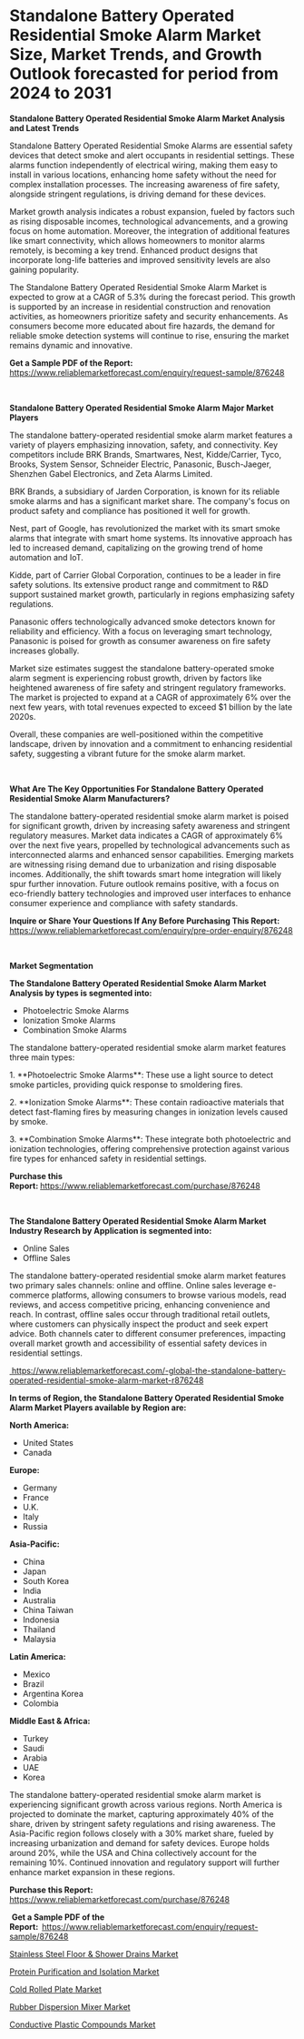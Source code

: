 <p><h1>Standalone Battery Operated Residential Smoke Alarm Market Size, Market Trends, and Growth Outlook forecasted for period from 2024 to 2031</h1></p><p><strong>Standalone Battery Operated Residential Smoke Alarm Market Analysis and Latest Trends</strong></p>
<p><p>Standalone Battery Operated Residential Smoke Alarms are essential safety devices that detect smoke and alert occupants in residential settings. These alarms function independently of electrical wiring, making them easy to install in various locations, enhancing home safety without the need for complex installation processes. The increasing awareness of fire safety, alongside stringent regulations, is driving demand for these devices. </p><p>Market growth analysis indicates a robust expansion, fueled by factors such as rising disposable incomes, technological advancements, and a growing focus on home automation. Moreover, the integration of additional features like smart connectivity, which allows homeowners to monitor alarms remotely, is becoming a key trend. Enhanced product designs that incorporate long-life batteries and improved sensitivity levels are also gaining popularity.</p><p>The Standalone Battery Operated Residential Smoke Alarm Market is expected to grow at a CAGR of 5.3% during the forecast period. This growth is supported by an increase in residential construction and renovation activities, as homeowners prioritize safety and security enhancements. As consumers become more educated about fire hazards, the demand for reliable smoke detection systems will continue to rise, ensuring the market remains dynamic and innovative.</p></p>
<p><strong>Get a Sample PDF of the Report:&nbsp;</strong> <a href="https://www.reliablemarketforecast.com/enquiry/request-sample/876248">https://www.reliablemarketforecast.com/enquiry/request-sample/876248</a></p>
<p>&nbsp;</p>
<p><strong>Standalone Battery Operated Residential Smoke Alarm Major Market Players</strong></p>
<p><p>The standalone battery-operated residential smoke alarm market features a variety of players emphasizing innovation, safety, and connectivity. Key competitors include BRK Brands, Smartwares, Nest, Kidde/Carrier, Tyco, Brooks, System Sensor, Schneider Electric, Panasonic, Busch-Jaeger, Shenzhen Gabel Electronics, and Zeta Alarms Limited.</p><p>BRK Brands, a subsidiary of Jarden Corporation, is known for its reliable smoke alarms and has a significant market share. The company's focus on product safety and compliance has positioned it well for growth.</p><p>Nest, part of Google, has revolutionized the market with its smart smoke alarms that integrate with smart home systems. Its innovative approach has led to increased demand, capitalizing on the growing trend of home automation and IoT.</p><p>Kidde, part of Carrier Global Corporation, continues to be a leader in fire safety solutions. Its extensive product range and commitment to R&D support sustained market growth, particularly in regions emphasizing safety regulations.</p><p>Panasonic offers technologically advanced smoke detectors known for reliability and efficiency. With a focus on leveraging smart technology, Panasonic is poised for growth as consumer awareness on fire safety increases globally.</p><p>Market size estimates suggest the standalone battery-operated smoke alarm segment is experiencing robust growth, driven by factors like heightened awareness of fire safety and stringent regulatory frameworks. The market is projected to expand at a CAGR of approximately 6% over the next few years, with total revenues expected to exceed $1 billion by the late 2020s.</p><p>Overall, these companies are well-positioned within the competitive landscape, driven by innovation and a commitment to enhancing residential safety, suggesting a vibrant future for the smoke alarm market.</p></p>
<p>&nbsp;</p>
<p><strong>What Are The Key Opportunities For Standalone Battery Operated Residential Smoke Alarm Manufacturers?</strong></p>
<p><p>The standalone battery-operated residential smoke alarm market is poised for significant growth, driven by increasing safety awareness and stringent regulatory measures. Market data indicates a CAGR of approximately 6% over the next five years, propelled by technological advancements such as interconnected alarms and enhanced sensor capabilities. Emerging markets are witnessing rising demand due to urbanization and rising disposable incomes. Additionally, the shift towards smart home integration will likely spur further innovation. Future outlook remains positive, with a focus on eco-friendly battery technologies and improved user interfaces to enhance consumer experience and compliance with safety standards.</p></p>
<p><strong>Inquire or Share Your Questions If Any Before Purchasing This Report:</strong> <a href="https://www.reliablemarketforecast.com/enquiry/pre-order-enquiry/876248">https://www.reliablemarketforecast.com/enquiry/pre-order-enquiry/876248</a></p>
<p>&nbsp;</p>
<p><strong>Market Segmentation</strong></p>
<p><strong>The Standalone Battery Operated Residential Smoke Alarm Market Analysis by types is segmented into:</strong></p>
<p><ul><li>Photoelectric Smoke Alarms</li><li>Ionization Smoke Alarms</li><li>Combination Smoke Alarms</li></ul></p>
<p><p>The standalone battery-operated residential smoke alarm market features three main types: </p><p>1. **Photoelectric Smoke Alarms**: These use a light source to detect smoke particles, providing quick response to smoldering fires.</p><p>2. **Ionization Smoke Alarms**: These contain radioactive materials that detect fast-flaming fires by measuring changes in ionization levels caused by smoke.</p><p>3. **Combination Smoke Alarms**: These integrate both photoelectric and ionization technologies, offering comprehensive protection against various fire types for enhanced safety in residential settings.</p></p>
<p><strong>Purchase this Report:&nbsp;</strong><a href="https://www.reliablemarketforecast.com/purchase/876248">https://www.reliablemarketforecast.com/purchase/876248</a></p>
<p>&nbsp;</p>
<p><strong>The Standalone Battery Operated Residential Smoke Alarm Market Industry Research by Application is segmented into:</strong></p>
<p><ul><li>Online Sales</li><li>Offline Sales</li></ul></p>
<p><p>The standalone battery-operated residential smoke alarm market features two primary sales channels: online and offline. Online sales leverage e-commerce platforms, allowing consumers to browse various models, read reviews, and access competitive pricing, enhancing convenience and reach. In contrast, offline sales occur through traditional retail outlets, where customers can physically inspect the product and seek expert advice. Both channels cater to different consumer preferences, impacting overall market growth and accessibility of essential safety devices in residential settings.</p></p>
<p><a href="https://www.reliablemarketforecast.com/-global-the-standalone-battery-operated-residential-smoke-alarm-market-r876248">&nbsp;https://www.reliablemarketforecast.com/-global-the-standalone-battery-operated-residential-smoke-alarm-market-r876248</a></p>
<p><strong>In terms of Region, the Standalone Battery Operated Residential Smoke Alarm Market Players available by Region are:</strong></p>
<p>
    <p> <strong> North America: </strong>
        <ul>
            <li>United States</li>
            <li>Canada</li>
        </ul>
        </p> 
    <p> <strong> Europe: </strong>
        <ul>
            <li>Germany</li>
            <li>France</li>
            <li>U.K.</li>
            <li>Italy</li>
            <li>Russia</li>
        </ul>
        </p> 
    <p> <strong> Asia-Pacific: </strong>
        <ul>
            <li>China</li>
            <li>Japan</li>
            <li>South Korea</li>
            <li>India</li>
            <li>Australia</li>
            <li>China Taiwan</li>
            <li>Indonesia</li>
            <li>Thailand</li>
            <li>Malaysia</li>
        </ul>
        </p> 
    <p> <strong> Latin America: </strong>
        <ul>
            <li>Mexico</li>
            <li>Brazil</li>
            <li>Argentina Korea</li>
            <li>Colombia</li>
        </ul>
        </p> 
    <p> <strong> Middle East & Africa: </strong>
        <ul>
            <li>Turkey</li>
            <li>Saudi</li>
            <li>Arabia</li>
            <li>UAE</li>
            <li>Korea</li>
        </ul>
    </p>
    </p>
<p><p>The standalone battery-operated residential smoke alarm market is experiencing significant growth across various regions. North America is projected to dominate the market, capturing approximately 40% of the share, driven by stringent safety regulations and rising awareness. The Asia-Pacific region follows closely with a 30% market share, fueled by increasing urbanization and demand for safety devices. Europe holds around 20%, while the USA and China collectively account for the remaining 10%. Continued innovation and regulatory support will further enhance market expansion in these regions.</p></p>
<p><strong>Purchase this Report: </strong><a href="https://www.reliablemarketforecast.com/purchase/876248">https://www.reliablemarketforecast.com/purchase/876248</a></p>
<p>&nbsp;<strong>Get a Sample PDF of the Report:&nbsp;&nbsp;</strong><a href="https://www.reliablemarketforecast.com/enquiry/request-sample/876248">https://www.reliablemarketforecast.com/enquiry/request-sample/876248</a></p>
<p><strong></strong></p>
<p><p><a href="https://github.com/dringals/Market-Research-Report-List-6/blob/main/stainless-steel-floor-shower-drains-market.md">Stainless Steel Floor & Shower Drains Market</a></p><p><a href="https://www.linkedin.com/pulse/global-protein-purification-isolation-market-exploring-bwice?trackingId=J85UuFgLTPitAg3qR1jNEQ%3D%3D">Protein Purification and Isolation Market</a></p><p><a href="https://medium.com/@bessiperez20/what-innovations-and-market-trends-are-shaping-the-cold-rolled-plate-market-e8013803b1a4">Cold Rolled Plate Market</a></p><p><a href="https://medium.com/@ramonitadvp8p/this-rubber-dispersion-mixer-market-research-report-evaluates-the-key-market-trends-drivers-and-5d2155e78788">Rubber Dispersion Mixer Market</a></p><p><a href="https://issuu.com/reportprime-2/docs/conductive-plastic-compounds-market_cdd874e038a1fe">Conductive Plastic Compounds Market</a></p></p>